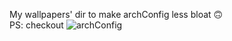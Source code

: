 My wallpapers' dir to make archConfig less bloat 🙃
<br />
PS: checkout ![archConfig](https://github.com/Codesmith28/archConfig)
